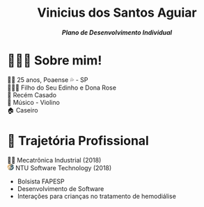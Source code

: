 <h1 align="center">Vinicius dos Santos Aguiar</h1>
<h5 align="center">Plano de Desenvolvimento Individual</h5>


<h1>👨🏻‍💻 Sobre mim!</h1>

<p>
🙋‍♂️ 25 anos, Poaense 💦 - SP </br>
👨‍👩‍👦 Filho do Seu Edinho e Dona Rose </br>
💑 Recém Casado</br>
🎻 Músico - Violino</br>
🏠 Caseiro </br>
</p>

<h1>📃 Trajetória Profissional</h1>
<p> 
👨‍🎓 Mecatrônica Industrial (2018)</br>
<img src="img/ntu.jpg" width="15"> NTU Software Technology (2018) </br>
<ul>
  <li>Bolsista FAPESP</li>
  <li>Desenvolvimento de Software</li>
  <li>Interações para crianças no tratamento de hemodiálise</li>
</ul>
</p>
